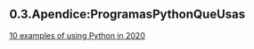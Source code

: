 ## 0.3.Apendice:ProgramasPythonQueUsas

[10 examples of using Python in 2020](https://opensource.com/article/20/12/python)
